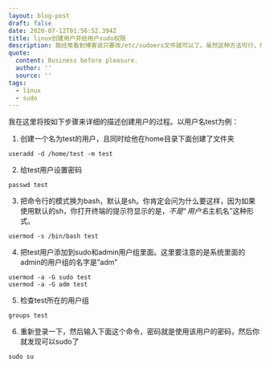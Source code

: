 ```yaml
---
layout: blog-post
draft: false
date: 2020-07-12T01:56:52.394Z
title: linux创建用户并给用户sudo权限
description: 我经常看到博客说只要改/etc/sudoers文件就可以了。虽然这种方法可行，但是这种方法不利于管理用户。最重要的是，这种方法很low。
quote:
  content: Business before pleasure.
  author: ''
  source: ''
tags:
  - linux
  - sudo
---
```

我在这里将按如下步骤来详细的描述创建用户的过程。以用户名test为例：

1. 创建一个名为test的用户，且同时给他在home目录下面创建了文件夹
```
useradd -d /home/test -m test
```

2. 给test用户设置密码
```
passwd test
```

3. 把命令行的模式换为bash，默认是sh。你肯定会问为什么要这样，因为如果使用默认的sh，你打开终端的提示符显示的是$，不是“用户名$主机名”这种形式。

```
usermod -s /bin/bash test
```

4. 把test用户添加到sudo和admin用户组里面。这里要注意的是系统里面的admin的用户组的名字是”adm”

```
usermod -a -G sudo test
usermod -a -G adm test
```

5. 检查test所在的用户组
```
groups test
```

6. 重新登录一下，然后输入下面这个命令，密码就是使用该用户的密码，然后你就发现可以sudo了

```
sudo su
```